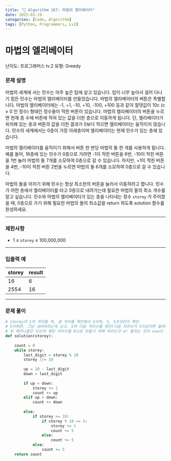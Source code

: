 ```yaml
---
title: "🧠 Algorithm 167: 마법의 엘리베이터"
date: 2025-03-19
categories: [Code, Algorithm]
tags: [Python, Programmers, Lv2]
---
```


# 마법의 엘리베이터

난이도: 프로그래머스 lv.2
유형: Greedy

### **문제 설명**

마법의 세계에 사는 민수는 아주 높은 탑에 살고 있습니다. 탑이 너무 높아서 걸어 다니기 힘든 민수는 마법의 엘리베이터를 만들었습니다. 마법의 엘리베이터의 버튼은 특별합니다. 마법의 엘리베이터에는 -1, +1, -10, +10, -100, +100 등과 같이 절댓값이 10c (c ≥ 0 인 정수) 형태인 정수들이 적힌 버튼이 있습니다. 마법의 엘리베이터의 버튼을 누르면 현재 층 수에 버튼에 적혀 있는 값을 더한 층으로 이동하게 됩니다. 단, 엘리베이터가 위치해 있는 층과 버튼의 값을 더한 결과가 0보다 작으면 엘리베이터는 움직이지 않습니다. 민수의 세계에서는 0층이 가장 아래층이며 엘리베이터는 현재 민수가 있는 층에 있습니다.

마법의 엘리베이터를 움직이기 위해서 버튼 한 번당 마법의 돌 한 개를 사용하게 됩니다.예를 들어, 16층에 있는 민수가 0층으로 가려면 -1이 적힌 버튼을 6번, -10이 적힌 버튼을 1번 눌러 마법의 돌 7개를 소모하여 0층으로 갈 수 있습니다. 하지만, +1이 적힌 버튼을 4번, -10이 적힌 버튼 2번을 누르면 마법의 돌 6개를 소모하여 0층으로 갈 수 있습니다.

마법의 돌을 아끼기 위해 민수는 항상 최소한의 버튼을 눌러서 이동하려고 합니다. 민수가 어떤 층에서 엘리베이터를 타고 0층으로 내려가는데 필요한 마법의 돌의 최소 개수를 알고 싶습니다. 민수와 마법의 엘리베이터가 있는 층을 나타내는 정수 `storey` 가 주어졌을 때, 0층으로 가기 위해 필요한 마법의 돌의 최소값을 return 하도록 solution 함수를 완성하세요.

---

### 제한사항

- 1 ≤ `storey` ≤ 100,000,000

---

### 입출력 예

| storey | result |
| --- | --- |
| 16 | 6 |
| 2554 | 16 |

---

### 문제 풀이

```python
# storey의 1의 자리를 즉, 끝 자리를 확인해서 5이하, 5, 5초과인지 확인
# 5이하면, 그냥 내려버리는게 낫고, 5면 다음 자리수를 확인(다음 자리수가 5이상이면 올려버리면 6이상이 되므로 이득), 5초과면 올리는게 이득
# 위 매커니즘은 단순히 해당 자리수를 0으로 만들기 위해 버리는것 or 올리는 것의 count 어느쪽이 덜 소모되냐의 싸움
def solution(storey):
    
    count = 0
    while storey:
        last_digit = storey % 10
        storey //= 10
        
        up = 10 - last_digit
        down = last_digit
            
        if up < down:
            storey += 1
            count += up
        elif up > down:
            count += down
        
        else:
            if storey >= 10:
                if storey % 10 >= 5:
                    storey += 1
                    count += 5
                else:
                    count += 5
            else:
                count += 5
    return count
```